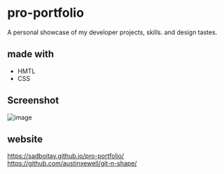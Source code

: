 # pro-portfolio
A personal showcase of my developer projects, skills. and design tastes.

## made with
* HMTL
* CSS

## Screenshot
![image](https://user-images.githubusercontent.com/86327207/128432174-6f4f8fbf-5d90-4269-87e5-ad3c6fddf189.png)

## website
https://sadboitay.github.io/pro-portfolio/
https://github.com/austinxewell/git-n-shape/
